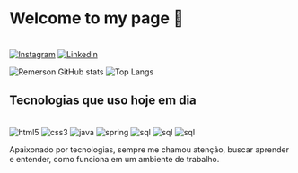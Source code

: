 ### <h1> Welcome to my page 👋<h1/>

[![Instagram](https://img.shields.io/badge/Instagram-E4405F?style=for-the-badge&logo=instagram&logoColor=white)](https://www.instagram.com/remerson_gd9)
[![Linkedin](https://img.shields.io/badge/LinkedIn-0077B5?style=for-the-badge&logo=linkedin&logoColor=white)](https://www.linkedin.com/in/remerson-concei%C3%A7%C3%A3o)

![Remerson GitHub stats](https://github-readme-stats.vercel.app/api?username=remerson09&show_icons=true&theme=highcontrast)
![Top Langs](https://github-readme-stats.vercel.app/api/top-langs/?username=anuraghazra&exclude_repo=github-readme-stats,anuraghazra.github.io)
## Tecnologias que uso hoje em dia
<div style="display: inline-block"><br/>
  <img align="center" alt="html5" src="https://img.shields.io/badge/HTML5-E34F26?style=for-the-badge&logo=html5&logoColor=white"/>
  <img align="center" alt="css3" src="https://img.shields.io/badge/CSS3-1572B6?style=for-the-badge&logo=css3&logoColor=white"/>
  <img align="center" alt="java" src="https://img.shields.io/badge/Java-ED8B00?style=for-the-badge&logo=openjdk&logoColor=white"/>
  <img align="center" alt="spring" src="https://img.shields.io/badge/Spring-6DB33F?style=for-the-badge&logo=spring&logoColor=white"/>
  <img align="center" alt="sql" src="https://img.shields.io/badge/MySQL-005C84?style=for-the-badge&logo=mysql&logoColor=white"/>
   <img align="center" alt="sql" src="https://img.shields.io/badge/Android-3DDC84?style=for-the-badge&logo=android&logoColor=white"/>
   <img align="center" alt="sql" src="https://img.shields.io/badge/Ubuntu-E95420?style=for-the-badge&logo=ubuntu&logoColor=white"/>
</div><br/>

Apaixonado por tecnologias, sempre me chamou atenção, buscar aprender e entender, como funciona em um ambiente de trabalho.
